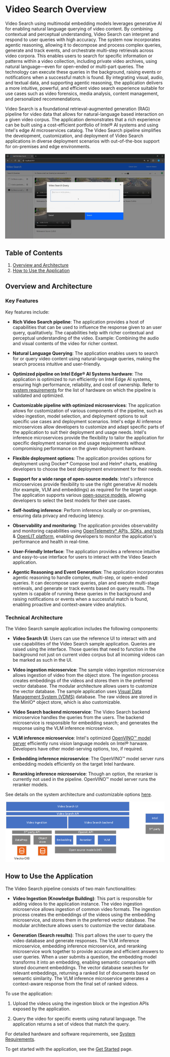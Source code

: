 # Video Search Overview

Video Search using multimodal embedding models leverages generative AI for enabling natural language querying of video content. By combining contextual and perceptual understanding, Video Search can interpret and respond to user queries with high accuracy. The system now incorporates agentic reasoning, allowing it to decompose and process complex queries, generate and track events, and orchestrate multi-step retrievals across video corpora. This enables users to search for specific information or patterns within a video collection, including private video archives, using natural language—even for open-ended or multi-part queries. The technology can execute these queries in the background, raising events or notifications when a successful match is found. By integrating visual, audio, and textual data, and supporting agentic reasoning, the application delivers a more intuitive, powerful, and efficient video search experience suitable for use cases such as video forensics, media analysis, content management, and personalized recommendations.

Video Search is a foundational retrieval-augmented generation (RAG) pipeline for video data that allows for natural-language based interaction on a given video corpus. The application demonstrates that a rich experience can be built using a cost-efficient portfolio of Intel® AI systems and using Intel's edge AI microservices catalog. The Video Search pipeline simplifies the development, customization, and deployment of Video Search applications in diverse deployment scenarios with out-of-the-box support for on-premises and edge environments.

![Video Search web interface](./images/VideoSearch_Webpage.png)

## Table of Contents
1. [Overview and Architecture](#Overview-and-Architecture)
2. [How to Use the Application](#How-to-Use-the-Application)

## Overview and Architecture

### Key Features

Key features include:

- **Rich Video Search pipeline**: The application provides a host of capabilities that can be used to influence the response given to an user query, qualitatively. The capabilities help with richer contextual and perceptual understanding of the video. Example: Combining the audio and visual contents of the video for richer context. 

- **Natural Language Querying**: The application enables users to search for or query video content using natural-language queries, making the search process intuitive and user-friendly.

- **Optimized pipeline on Intel Edge® AI Systems hardware**: The application is optimized to run efficiently on Intel Edge AI systems, ensuring high performance, reliability, and cost of ownership. Refer to [system requirements](./system-requirements.md) for the list of hardware on which the pipeline is validated and optimized.

- **Customizable pipeline with optimized microservices**: The application allows for customization of various components of the pipeline, such as video ingestion, model selection, and deployment options to suit specific use cases and deployment scenarios. Intel's edge AI inference microservices allow developers to customize and adapt specific parts of the application to suit their deployment and usage needs. Intel's inference microservices provide the flexibility to tailor the application for specific deployment scenarios and usage requirements without compromising performance on the given deployment hardware.

- **Flexible deployment options**: The application provides options for deployment using Docker\* Compose tool and Helm\* charts, enabling developers to choose the best deployment environment for their needs.

- **Support for a wide range of open-source models**: Intel's inference microservices provide flexibility to use the right generative AI models (for example, VLM and embeddings) as required for the target usage. The application supports various [open-source models](https://huggingface.co/OpenVINO), allowing developers to select the best models for their use cases.

- **Self-hosting inference**: Perform inference locally or on-premises, ensuring data privacy and reducing latency.

- **Observability and monitoring**: The application provides observability and monitoring capabilities using [OpenTelemetry\* APIs, SDKs, and tools](https://opentelemetry.io/) & [OpenLIT platform](https://github.com/openlit/openlit), enabling developers to monitor the application's performance and health in real-time.

- **User-Friendly Interface**: The application provides a reference intuitive and easy-to-use interface for users to interact with the Video Search application.

- **Agentic Reasoning and Event Generation**: The application incorporates agentic reasoning to handle complex, multi-step, or open-ended queries. It can decompose user queries, plan and execute multi-stage retrievals, and generate or track events based on query results. The system is capable of running these queries in the background and raising notifications or events when a successful match is found, enabling proactive and context-aware video analytics.

### Technical Architecture
The Video Search sample application includes the following components:

- **Video Search UI**: Users can use the reference UI to interact with and use capabilities of the Video Search sample application. Queries are raised using the interface. Those queries that need to function in the background not just on current video corpus but all incoming videos can be marked as such in the UI. 

- **Video ingestion microservice**: The sample video ingestion microservice allows ingestion of video from the object store. The ingestion process creates embeddings of the videos and stores them in the preferred vector database. The modular architecture allows users to customize the vector database. The sample application uses [Visual Data Management System (VDMS)](https://github.com/IntelLabs/vdms) database. The raw videos are stored in the MinIO\* object store, which is also customizable.

- **Video Search backend microservice**: The Video Search backend microservice handles the queries from the users. The backend microservice is responsible for embedding search; and generates the response using the VLM inference microservice.

- **VLM inference microservice**: Intel's optimized [OpenVINO™ model server](https://github.com/openvinotoolkit/model_server) efficiently runs vision language models on Intel® harware. Developers have other model-serving options, too, if required.

- **Embedding inference microservice**: The OpenVINO™ model server runs embedding models efficiently on the target Intel hardware.

- **Reranking inference microservice**: Though an option, the reranker is currently not used in the pipeline. OpenVINO™ model server runs the reranker models.


See details on the system architecture and customizable options [here](./overview-architecture-search.md).

![System Architecture Diagram](./images/TEAI_VideoSearch.png)

## How to Use the Application

The Video Search pipeline consists of two main functionalities:

- **Video Ingestion (Knowledge Building)**: This part is responsible for adding videos to the application instance. The video ingestion microservice allows ingestion of common video formats. The ingestion process creates the embeddings of the videos using the embedding microservice, and stores them in the preferred vector database. The modular architecture allows users to customize the vector database. 

- **Generation (Search results)**: This part allows the user to query the video database and generate responses. The VLM inference microservice, embedding inference microservice, and reranking microservice work together to provide accurate and efficient answers to user queries. When a user submits a question, the embedding model transforms it into an embedding, enabling semantic comparison with stored document embeddings. The vector database searches for relevant embeddings, returning a ranked list of documents based on semantic similarity. The VLM inference microservice generates a context-aware response from the final set of ranked videos.

To use the application:

1. Upload the videos using the ingestion block or the ingestion APIs exposed by the application.

1. Query the video for specific events using natural language. The application returns a set of videos that match the query.

For detailed hardware and software requirements, see [System Requirements](./system-requirements.md).

To get started with the application, see the [Get Started](./get-started.md) page.


